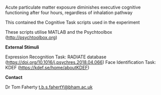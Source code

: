 Acute particulate matter exposure diminishes executive cognitive functioning after four hours, regardless of inhalation pathway

This contained the Cognitive Task scripts used in the experiment

These scripts utilise MATLAB and the Psychtoolbox (http://psychtoolbox.org)

**External Stimuli**

Expression Recognition Task: RADIATE database (https://doi.org/10.1016/j.psychres.2018.04.066)
Face Identification Task: KDEF (https://kdef.se/home/aboutKDEF)

**Contact**

Dr Tom Faherty
t.b.s.fahertY@bham.ac.uk
